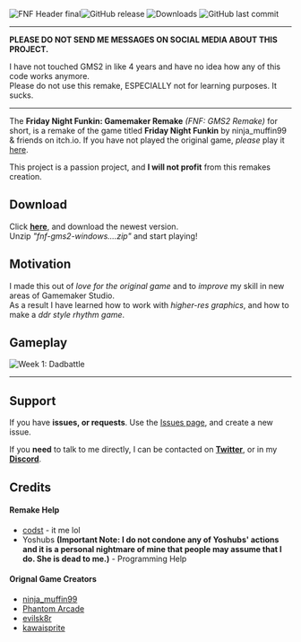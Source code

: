 ![FNF Header final](https://user-images.githubusercontent.com/50346006/124558547-bbfda900-de08-11eb-9efc-62b2f90f4854.png)![GitHub release](https://img.shields.io/github/v/release/ImCodist/Friday-Night-Funkin-Gamemaker-Remake) ![Downloads](https://img.shields.io/github/downloads/ImCodist/Friday-Night-Funkin-Gamemaker-Remake/total?style=flat-square) ![GitHub last commit](https://img.shields.io/github/last-commit/ImCodist/Friday-Night-Funkin-Gamemaker-Remake?style=flat-square)

---

**PLEASE DO NOT SEND ME MESSAGES ON SOCIAL MEDIA ABOUT THIS PROJECT.**

I have not touched GMS2 in like 4 years and have no idea how any of this code works anymore.<br>
Please do not use this remake, ESPECIALLY not for learning purposes. It sucks.

---

The **Friday Night Funkin: Gamemaker Remake** *(FNF: GMS2 Remake)* for short, is a remake of the game titled **Friday Night Funkin** by ninja_muffin99 & friends on itch.io.
If you have not played the original game, *please* play it [here](https://ninja-muffin24.itch.io/funkin).

This project is a passion project, and **I will not profit** from this remakes creation.

## Download
Click **[here](https://github.com/ImCodist/Friday-Night-Funkin-Gamemaker-Remake/releases/)**, and download the newest version.\
Unzip *"fnf-gms2-windows....zip"* and start playing!

## Motivation
I made this out of *love for the original game* and to *improve* my skill in new areas of Gamemaker Studio.\
As a result I have learned how to work with *higher-res graphics*, and how to make a *ddr style rhythm game*.

## Gameplay
![Week 1: Dadbattle](https://drive.google.com/uc?export=view&id=1cgoDrO8s6O_V1JzMKLg6dfRLVQsY5109)

---

## Support
If you have **issues, or requests**. Use the [Issues page](https://github.com/ImCodist/Friday-Night-Funkin-Gamemaker-Remake/issues), and create a new issue.

If you **need** to talk to me directly, I can be contacted on **[Twitter](https://twitter.com/ImCodist)**, or in my **[Discord](https://discord.gg/Uamsymr)**.

## Credits
#### Remake Help

- [codst](https://twitter.com/ImCodist) - it me lol
- Yoshubs **(Important Note: I do not condone any of Yoshubs' actions and it is a personal nightmare of mine that people may assume that I do. She is dead to me.)** - Programming Help

#### Orignal Game Creators

- [ninja_muffin99](https://twitter.com/ninja_muffin99)
- [Phantom Arcade](https://twitter.com/PhantomArcade3k)
- [evilsk8r](https://twitter.com/evilsk8r)
- [kawaisprite](https://twitter.com/kawaisprite)
